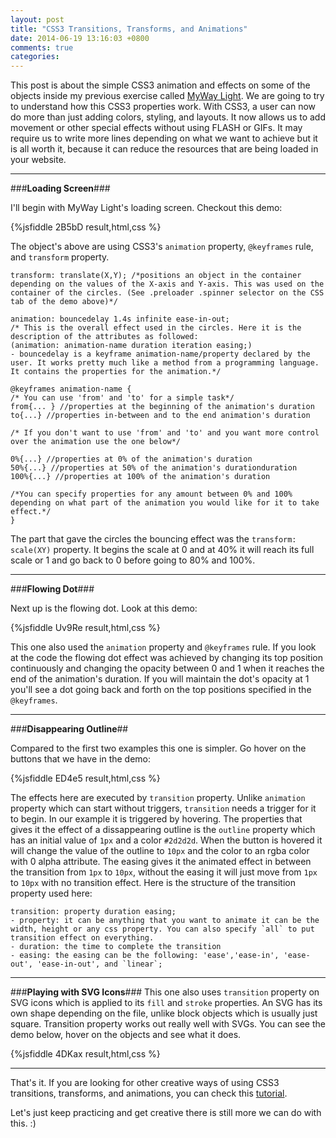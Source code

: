 ```yaml
---
layout: post
title: "CSS3 Transitions, Transforms, and Animations"
date: 2014-06-19 13:16:03 +0800
comments: true
categories: 
---
```


This post is about the simple CSS3 animation and effects on some of the objects inside my previous exercise called [MyWay Light](http://patzmatias.github.io/myway-light). We are going to try to understand how this CSS3 properties work. With CSS3, a user can now do more than just adding colors, styling, and layouts. It now allows us to add movement or other special effects without using FLASH or GIFs. It may require us to write more lines depending on what we want to achieve but it is all worth it, because it can reduce the resources that are being loaded in your website.
<!-- more -->

___
###**Loading Screen**###

I'll begin with MyWay Light's loading screen. Checkout this demo:

{%jsfiddle 2B5bD result,html,css %}

The object's above are using CSS3's `animation` property, `@keyframes` rule, and `transform` property. 


    transform: translate(X,Y); /*positions an object in the container depending on the values of the X-axis and Y-axis. This was used on the container of the circles. (See .preloader .spinner selector on the CSS tab of the demo above)*/
    
    animation: bouncedelay 1.4s infinite ease-in-out; 
    /* This is the overall effect used in the circles. Here it is the description of the attributes as followed: 
    (animation: animation-name duration iteration easing;)
    - bouncedelay is a keyframe animation-name/property declared by the user. It works pretty much like a method from a programming language. It contains the properties for the animation.*/

    @keyframes animation-name {
    /* You can use 'from' and 'to' for a simple task*/
    from{... } //properties at the beginning of the animation's duration
    to{...} //properties in-between and to the end animation's duration

    /* If you don't want to use 'from' and 'to' and you want more control over the animation use the one below*/
    
    0%{...} //properties at 0% of the animation's duration
    50%{...} //properties at 50% of the animation's durationduration
    100%{...} //properties at 100% of the animation's duration

    /*You can specify properties for any amount between 0% and 100% depending on what part of the animation you would like for it to take effect.*/
	}

The part that gave the circles the bouncing effect was the `transform: scale(XY)` property. It begins the scale at 0 and at 40% it will reach its full scale or 1 and go back to 0 before going to 80% and 100%. 
___

###**Flowing Dot**###

Next up is the flowing dot. Look at this demo:

{%jsfiddle Uv9Re result,html,css %}

This one also used the `animation` property and `@keyframes` rule. If you look at the code the flowing dot effect was achieved by changing its top position continuously and changing the opacity between 0 and 1 when it reaches the end of the animation's duration. If you will maintain the dot's opacity at 1 you'll see a dot going back and forth on the top positions specified in the `@keyframes`.

___
###**Disappearing Outline**##

Compared to the first two examples this one is simpler. Go hover on the buttons that we have in the demo:

{%jsfiddle ED4e5 result,html,css %}

The effects here are executed by `transition` property. Unlike `animation` property which can start without triggers, `transition` needs a trigger for it to begin. In our example it is triggered by hovering. The properties that gives it the effect of a dissappearing outline is the `outline` property which has an initial value of `1px` and a color `#2d2d2d`. When the button is hovered it will change the value of the outline to `10px` and the color to an rgba color with 0 alpha attribute. The easing gives it the animated effect in between the transition from `1px` to `10px`, without the easing it will just move from `1px` to `10px` with no transition effect. Here is the structure of the transition property used here:


    transition: property duration easing;
    - property: it can be anything that you want to animate it can be the width, height or any css property. You can also specify `all` to put transition effect on everything.
    - duration: the time to complete the transition
    - easing: the easing can be the following: 'ease','ease-in', 'ease-out', 'ease-in-out', and `linear`;

___

###**Playing with SVG Icons**###
This one also uses `transition` property on SVG icons which is applied to its `fill` and `stroke` properties. An SVG has its own shape depending on the file, unlike block objects which is usually just square. Transition property works out really well with SVGs. You can see the demo below, hover on the objects and see what it does. 

{%jsfiddle 4DKax result,html,css %}

___
That's it. If you are looking for other creative ways of using CSS3 transitions, transforms, and animations, you can check this [tutorial](http://css3.bradshawenterprises.com/transitions/ 'BradShaw Tutorials'). 

Let's just keep practicing and get creative there is still more we can do with this. :)